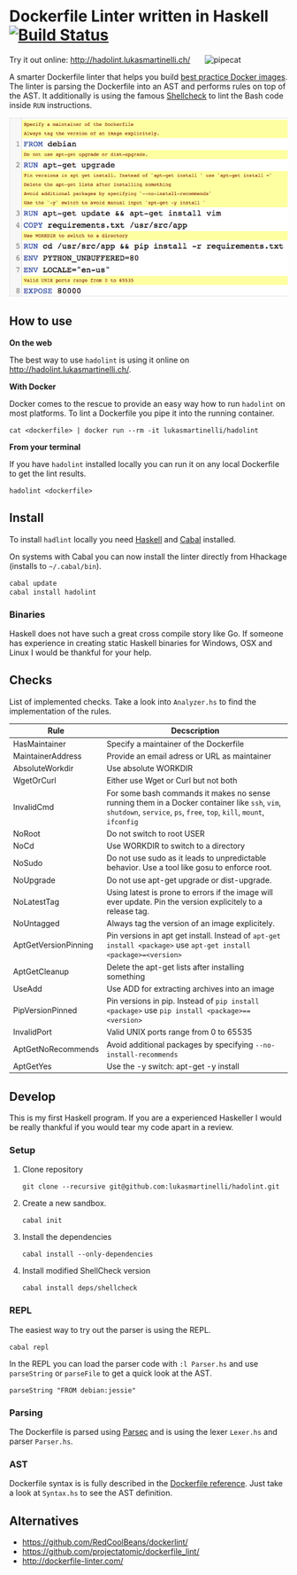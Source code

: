 # Dockerfile Linter written in Haskell [![Build Status](https://travis-ci.org/lukasmartinelli/hadolint.svg)](https://travis-ci.org/lukasmartinelli/hadolint)

<img align="right" alt="pipecat" width="150" src="http://hadolint.lukasmartinelli.ch/img/cat_container.png" />

Try it out online: http://hadolint.lukasmartinelli.ch/

A smarter Dockerfile linter that helps you build [best practice Docker images](https://docs.docker.com/engine/articles/dockerfile_best-practices/).
The linter is parsing the Dockerfile into an AST and performs rules on top of the AST.
It additionally is using the famous [Shellcheck](https://github.com/koalaman/shellcheck) to lint the Bash
code inside `RUN` instructions.

[![Screenshot](screenshot.png)](http://hadolint.lukasmartinelli.ch/)

## How to use

**On the web**

The best way to use `hadolint` is using it online on http://hadolint.lukasmartinelli.ch/.

**With Docker**

Docker comes to the rescue to provide an easy way how to run `hadolint` on most platforms.
To lint a Dockerfile you pipe it into the running container.

```
cat <dockerfile> | docker run --rm -it lukasmartinelli/hadolint
```

**From your terminal**

If you have `hadolint` installed locally you can run it on any local Dockerfile
to get the lint results.

```
hadolint <dockerfile>
```

## Install

To install `hadlint` locally you need [Haskell](https://www.haskell.org/platform/) and [Cabal](https://wiki.haskell.org/Cabal-Install) installed.

On systems with Cabal you can now install the linter directly from Hhackage (installs to `~/.cabal/bin`).

```
cabal update
cabal install hadolint
```

### Binaries

Haskell does not have such a great cross compile story like Go. If someone has experience in
creating static Haskell binaries for Windows, OSX and Linux I would be thankful for your help.

## Checks

List of implemented checks. Take a look into `Analyzer.hs` to find the implementation of the rules.

|  Rule                |  Decscription
| -------------------- | ----------------------------------------------------------------------------------------------------------------------------------------------------------------------- |
|  HasMaintainer       |  Specify a maintainer of the Dockerfile                                                                                                                                 |
| MaintainerAddress    |  Provide an email adress or URL as maintainer                                                                                                                           |
| AbsoluteWorkdir      |  Use absolute WORKDIR                                                                                                                                                   |
| WgetOrCurl           |  Either use Wget or Curl but not both                                                                                                                                   |
| InvalidCmd           |  For some bash commands it makes no sense running them in a Docker container like `ssh`, `vim`, `shutdown`, `service`, `ps`, `free`, `top`, `kill`, `mount`, `ifconfig` |
| NoRoot               |  Do not switch to root USER                                                                                                                                             |
| NoCd                 |  Use WORKDIR to switch to a directory                                                                                                                                   |
| NoSudo               |  Do not use sudo as it leads to unpredictable behavior. Use a tool like gosu to enforce root.                                                                           |
| NoUpgrade            |  Do not use apt-get upgrade or dist-upgrade.                                                                                                                            |
| NoLatestTag          |  Using latest is prone to errors if the image will ever update. Pin the version explicitely to a release tag.                                                           |
| NoUntagged           |  Always tag the version of an image explicitely.                                                                                                                        |
| AptGetVersionPinning |  Pin versions in apt get install. Instead of `apt-get install <package>` use `apt-get install <package>=<version>`                                                      |
| AptGetCleanup        |  Delete the apt-get lists after installing something                                                                                                                    |
| UseAdd               |  Use ADD for extracting archives into an image                                                                                                                          |
| PipVersionPinned     |  Pin versions in pip. Instead of `pip install <package>` use `pip install <package>==<version>`                                                                         |
| InvalidPort          |  Valid UNIX ports range from 0 to 65535                                                                                                                                 |
| AptGetNoRecommends   |  Avoid additional packages by specifying `--no-install-recommends`                                                                                                        |
| AptGetYes            |  Use the -y switch: apt-get -y install <package>                                                                                                                        |

## Develop

This is my first Haskell program. If you are a experienced Haskeller I would be really thankful
if you would tear my code apart in a review.

### Setup

1. Clone repository
    ```
    git clone --recursive git@github.com:lukasmartinelli/hadolint.git
    ```
2. Create a new sandbox.
    ```
    cabal init
    ```
3. Install the dependencies
    ```
    cabal install --only-dependencies
    ```
4. Install modified ShellCheck version
    ```
    cabal install deps/shellcheck
    ```

### REPL

The easiest way to try out the parser is using the REPL.

```
cabal repl
```

In the REPL you can load the parser code with `:l Parser.hs` and use `parseString` or `parseFile` to get a quick look at the AST.

```
parseString "FROM debian:jessie"
```

### Parsing

The Dockerfile is parsed using [Parsec](https://wiki.haskell.org/Parsec) and is using the lexer `Lexer.hs` and parser `Parser.hs`.

### AST

Dockerfile syntax is is fully described in the [Dockerfile reference](http://docs.docker.com/engine/reference/builder/).  Just take a look at `Syntax.hs` to see the AST definition.


## Alternatives

- https://github.com/RedCoolBeans/dockerlint/
- https://github.com/projectatomic/dockerfile_lint/
- http://dockerfile-linter.com/
